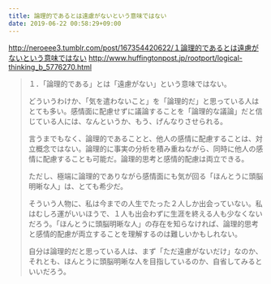 ```yaml
---
title: 論理的であるとは遠慮がないという意味ではない
date: 2019-06-22 00:58:29+09:00
---
```


<http://neroeee3.tumblr.com/post/167354420622/１論理的であるとは遠慮がないという意味ではない>
<http://www.huffingtonpost.jp/rootport/logical-thinking_b_5776270.html>


> １．「論理的である」とは「遠慮がない」という意味ではない。
>
> どういうわけか、「気を遣わないこと」を「論理的だ」と思っている人はとても多い。感情面に配慮せずに議論することを「論理的な議論」だと信じている人には、なんというか、もう、げんなりさせられる。
>
> 言うまでもなく、論理的であることと、他人の感情に配慮することは、対立概念ではない。論理的に事実の分析を積み重ねながら、同時に他人の感情に配慮することも可能だ。論理的思考と感情的配慮は両立できる。
>
> ただし、極端に論理的でありながら感情面にも気が回る「ほんとうに頭脳明晰な人」は、とても希少だ。
>
> そういう人物に、私は今までの人生でたった２人しか出会っていない。私はむしろ運がいいほうで、１人も出会わずに生涯を終える人も少なくないだろう。「ほんとうに頭脳明晰な人」の存在を知らなければ、論理的思考と感情的配慮が両立することを理解するのは難しいかもしれない。
>
> 自分は論理的だと思っている人は、まず「ただ遠慮がないだけ」なのか、それとも、ほんとうに頭脳明晰な人を目指しているのか、自省してみるといいだろう。
